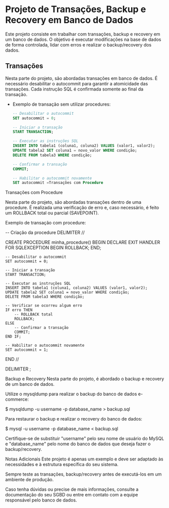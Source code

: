 # Projeto de Transações, Backup e Recovery em Banco de Dados

Este projeto consiste em trabalhar com transações, backup e recovery em um banco de dados. O objetivo é executar modificações na base de dados de forma controlada, lidar com erros e realizar o backup/recovery dos dados.

## Transações

Nesta parte do projeto, são abordadas transações em banco de dados. É necessário desabilitar o autocommit para garantir a atomicidade das transações. Cada instrução SQL é confirmada somente ao final da transação.

- Exemplo de transação sem utilizar procedures:

  ```sql
  -- Desabilitar o autocommit
  SET autocommit = 0;

  -- Iniciar a transação
  START TRANSACTION;

  -- Executar as instruções SQL
  INSERT INTO tabela1 (coluna1, coluna2) VALUES (valor1, valor2);
  UPDATE tabela2 SET coluna1 = novo_valor WHERE condição;
  DELETE FROM tabela3 WHERE condição;

  -- Confirmar a transação
  COMMIT;

  -- Habilitar o autocommit novamente
  SET autocommit =Transações com Procedure

Transações com Procedure

Nesta parte do projeto, são abordadas transações dentro de uma procedure. É realizada uma verificação de erro e, caso necessário, é feito um ROLLBACK total ou parcial (SAVEPOINT).

Exemplo de transação com procedure: 

-- Criação da procedure
DELIMITER //

CREATE PROCEDURE minha_procedure()
BEGIN
    DECLARE EXIT HANDLER FOR SQLEXCEPTION
    BEGIN
        ROLLBACK;
    END;

    -- Desabilitar o autocommit
    SET autocommit = 0;

    -- Iniciar a transação
    START TRANSACTION;

    -- Executar as instruções SQL
    INSERT INTO tabela1 (coluna1, coluna2) VALUES (valor1, valor2);
    UPDATE tabela2 SET coluna1 = novo_valor WHERE condição;
    DELETE FROM tabela3 WHERE condição;

    -- Verificar se ocorreu algum erro
    IF erro THEN
        -- ROLLBACK total
        ROLLBACK;
    ELSE
        -- Confirmar a transação
        COMMIT;
    END IF;

    -- Habilitar o autocommit novamente
    SET autocommit = 1;
END //

DELIMITER ;

Backup e Recovery
Nesta parte do projeto, é abordado o backup e recovery de um banco de dados.

Utilize o mysqldump para realizar o backup do banco de dados e-commerce:

$ mysqldump -u username -p database_name > backup.sql


Para restaurar o backup e realizar o recovery do banco de dados:

$ mysql -u username -p database_name < backup.sql


Certifique-se de substituir "username" pelo seu nome de usuário do MySQL e "database_name" pelo nome do banco de dados que deseja fazer o backup/recovery.

Notas Adicionais
Este projeto é apenas um exemplo e deve ser adaptado às necessidades e à estrutura específica do seu sistema.

Sempre teste as transações, backup/recovery antes de executá-los em um ambiente de produção.

Caso tenha dúvidas ou precise de mais informações, consulte a documentação do seu SGBD ou entre em contato com a equipe responsável pelo banco de dados.
